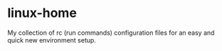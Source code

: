 # linux-home
My collection of rc (run commands) configuration files for an easy and quick new environment setup.

